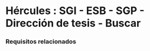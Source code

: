 # Hércules : SGI \- ESB \- SGP \- Dirección de tesis \- Buscar



### Requisitos relacionados



  


  






